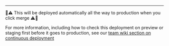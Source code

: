 

---

🚨⚠️ This will be deployed automatically all the way to production when you click merge ⚠️🚨

For more information, including how to check this deployment on preview or staging first before it goes to production, see our [team wiki section on continuous deployment](https://github.com/alphagov/notifications-manuals/wiki/Deploying-with-concourse#continuous-deployment)